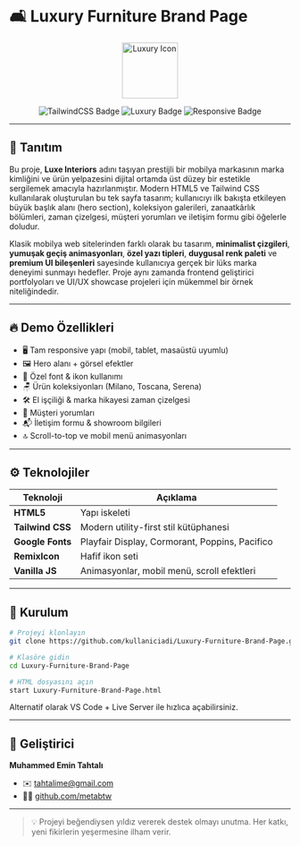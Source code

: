 # 🛋️ Luxury Furniture Brand Page

<p align="center">
  <img src="https://img.icons8.com/?size=100&id=5PDwqV4BcSBm&format=png&color=000000" alt="Luxury Icon" width="100"/>
</p>

<p align="center">
  <img src="https://img.shields.io/badge/Technology-TailwindCSS-blue?style=for-the-badge&logo=tailwindcss" alt="TailwindCSS Badge"/>
  <img src="https://img.shields.io/badge/Design-Luxury%20%26%20Elegant-gold?style=for-the-badge" alt="Luxury Badge"/>
  <img src="https://img.shields.io/badge/Responsive-Yes-success?style=for-the-badge" alt="Responsive Badge"/>
</p>

---

## 💎 Tanıtım

Bu proje, **Luxe Interiors** adını taşıyan prestijli bir mobilya markasının marka kimliğini ve ürün yelpazesini dijital ortamda üst düzey bir estetikle sergilemek amacıyla hazırlanmıştır. Modern HTML5 ve Tailwind CSS kullanılarak oluşturulan bu tek sayfa tasarım; kullanıcıyı ilk bakışta etkileyen büyük başlık alanı (hero section), koleksiyon galerileri, zanaatkârlık bölümleri, zaman çizelgesi, müşteri yorumları ve iletişim formu gibi öğelerle doludur.

Klasik mobilya web sitelerinden farklı olarak bu tasarım, **minimalist çizgileri**, **yumuşak geçiş animasyonları**, **özel yazı tipleri**, **duygusal renk paleti** ve **premium UI bileşenleri** sayesinde kullanıcıya gerçek bir lüks marka deneyimi sunmayı hedefler. Proje aynı zamanda frontend geliştirici portfolyoları ve UI/UX showcase projeleri için mükemmel bir örnek niteliğindedir.

---

## 🔥 Demo Özellikleri

- 🖥️ Tam responsive yapı (mobil, tablet, masaüstü uyumlu)
- 🖼️ Hero alanı + görsel efektler
- 🎨 Özel font & ikon kullanımı
- 🪑 Ürün koleksiyonları (Milano, Toscana, Serena)
- 🛠️ El işçiliği & marka hikayesi zaman çizelgesi
- 🧾 Müşteri yorumları
- 📬 İletişim formu & showroom bilgileri
- 🔝 Scroll-to-top ve mobil menü animasyonları

---

## ⚙️ Teknolojiler

| Teknoloji        | Açıklama                                      |
|------------------|-----------------------------------------------|
| **HTML5**        | Yapı iskeleti                                 |
| **Tailwind CSS** | Modern utility-first stil kütüphanesi         |
| **Google Fonts** | Playfair Display, Cormorant, Poppins, Pacifico |
| **RemixIcon**    | Hafif ikon seti                               |
| **Vanilla JS**   | Animasyonlar, mobil menü, scroll efektleri    |

---

## 🚀 Kurulum

```bash
# Projeyi klonlayın
git clone https://github.com/kullaniciadi/Luxury-Furniture-Brand-Page.git

# Klasöre gidin
cd Luxury-Furniture-Brand-Page

# HTML dosyasını açın
start Luxury-Furniture-Brand-Page.html
```

Alternatif olarak VS Code + Live Server ile hızlıca açabilirsiniz.

---

## 📩 Geliştirici

**Muhammed Emin Tahtalı**

- ✉️ [tahtalime@gmail.com](mailto:tahtalime@gmail.com)  
- 🧑‍💻 [github.com/metabtw](https://github.com/metabtw)

---

> 💡 Projeyi beğendiysen yıldız vererek destek olmayı unutma. Her katkı, yeni fikirlerin yeşermesine ilham verir.
